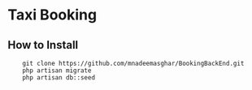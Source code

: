 # Taxi Booking
## How to Install
```
    git clone https://github.com/mnadeemasghar/BookingBackEnd.git
    php artisan migrate
    php artisan db::seed
```

 